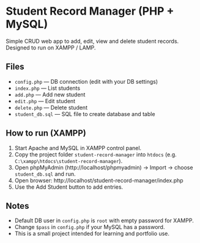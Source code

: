 # Student Record Manager (PHP + MySQL)

Simple CRUD web app to add, edit, view and delete student records. Designed to run on XAMPP / LAMP.

## Files
- `config.php` — DB connection (edit with your DB settings)
- `index.php` — List students
- `add.php` — Add new student
- `edit.php` — Edit student
- `delete.php` — Delete student
- `student_db.sql` — SQL file to create database and table

## How to run (XAMPP)
1. Start Apache and MySQL in XAMPP control panel.
2. Copy the project folder `student-record-manager` into `htdocs` (e.g. `C:\xampp\htdocs\student-record-manager`).
3. Open phpMyAdmin (http://localhost/phpmyadmin) → Import → choose `student_db.sql` and run.
4. Open browser: http://localhost/student-record-manager/index.php
5. Use the Add Student button to add entries.

## Notes
- Default DB user in `config.php` is `root` with empty password for XAMPP.
- Change `$pass` in `config.php` if your MySQL has a password.
- This is a small project intended for learning and portfolio use.
